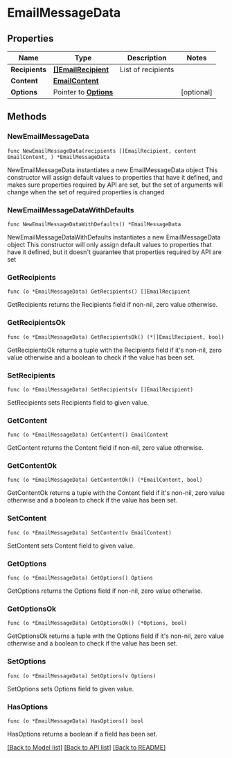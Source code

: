 # EmailMessageData

## Properties

Name | Type | Description | Notes
------------ | ------------- | ------------- | -------------
**Recipients** | [**[]EmailRecipient**](EmailRecipient.md) | List of recipients | 
**Content** | [**EmailContent**](EmailContent.md) |  | 
**Options** | Pointer to [**Options**](Options.md) |  | [optional] 

## Methods

### NewEmailMessageData

`func NewEmailMessageData(recipients []EmailRecipient, content EmailContent, ) *EmailMessageData`

NewEmailMessageData instantiates a new EmailMessageData object
This constructor will assign default values to properties that have it defined,
and makes sure properties required by API are set, but the set of arguments
will change when the set of required properties is changed

### NewEmailMessageDataWithDefaults

`func NewEmailMessageDataWithDefaults() *EmailMessageData`

NewEmailMessageDataWithDefaults instantiates a new EmailMessageData object
This constructor will only assign default values to properties that have it defined,
but it doesn't guarantee that properties required by API are set

### GetRecipients

`func (o *EmailMessageData) GetRecipients() []EmailRecipient`

GetRecipients returns the Recipients field if non-nil, zero value otherwise.

### GetRecipientsOk

`func (o *EmailMessageData) GetRecipientsOk() (*[]EmailRecipient, bool)`

GetRecipientsOk returns a tuple with the Recipients field if it's non-nil, zero value otherwise
and a boolean to check if the value has been set.

### SetRecipients

`func (o *EmailMessageData) SetRecipients(v []EmailRecipient)`

SetRecipients sets Recipients field to given value.


### GetContent

`func (o *EmailMessageData) GetContent() EmailContent`

GetContent returns the Content field if non-nil, zero value otherwise.

### GetContentOk

`func (o *EmailMessageData) GetContentOk() (*EmailContent, bool)`

GetContentOk returns a tuple with the Content field if it's non-nil, zero value otherwise
and a boolean to check if the value has been set.

### SetContent

`func (o *EmailMessageData) SetContent(v EmailContent)`

SetContent sets Content field to given value.


### GetOptions

`func (o *EmailMessageData) GetOptions() Options`

GetOptions returns the Options field if non-nil, zero value otherwise.

### GetOptionsOk

`func (o *EmailMessageData) GetOptionsOk() (*Options, bool)`

GetOptionsOk returns a tuple with the Options field if it's non-nil, zero value otherwise
and a boolean to check if the value has been set.

### SetOptions

`func (o *EmailMessageData) SetOptions(v Options)`

SetOptions sets Options field to given value.

### HasOptions

`func (o *EmailMessageData) HasOptions() bool`

HasOptions returns a boolean if a field has been set.


[[Back to Model list]](../README.md#documentation-for-models) [[Back to API list]](../README.md#documentation-for-api-endpoints) [[Back to README]](../README.md)


